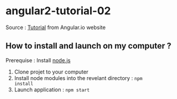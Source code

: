 # angular2-tutorial-02
Source : <a href="https://angular.io/docs/ts/latest/tutorial/" target="_blank">Tutorial</a> from Angular.io website

<h2>How to install and launch on my computer ?</h2>

Prerequise : Install <a href="https://nodejs.org" target="_blank">node.js</a>

1. Clone projet to your computer
2. Install node modules into the revelant directory :
<code>npm install</code>
3. Launch application :
<code>npm start</code>
